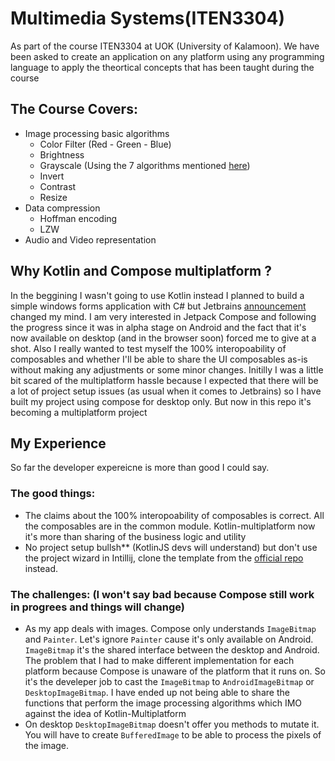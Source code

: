 # Multimedia Systems(ITEN3304)
As part of the course ITEN3304 at UOK (University of Kalamoon). We have been asked to create an application on any platform using any programming language to apply the theortical concepts that has been taught during the course

## The Course Covers:
- Image processing basic algorithms
  - Color Filter (Red - Green - Blue)
  - Brightness 
  - Grayscale (Using the 7 algorithms mentioned [here](https://tannerhelland.com/2011/10/01/grayscale-image-algorithm-vb6.html))
  - Invert
  - Contrast
  - Resize
- Data compression 
  - Hoffman encoding
  - LZW 
- Audio and Video representation



## Why Kotlin and Compose multiplatform ?
In the beggining I wasn't going to use Kotlin instead I planned to build a simple windows forms application with C# but Jetbrains [announcement](https://blog.jetbrains.com/cross-post/jetpack-compose-for-desktop-milestone-1-released/) changed my mind. I am very interested in Jetpack Compose and following the progress since it was in alpha stage on Android and the fact that it's now available on desktop (and in the browser soon) forced me to give at a shot. Also I really wanted to test myself the 100% interopoability of composables and whether I'll be able to share the UI composables as-is without making any adjustments or some minor changes. Initilly I was a little bit scared of the multiplatform hassle because I expected that there will be a lot of project setup issues (as usual when it comes to Jetbrains) so I have built my project using compose for desktop only. But now in this repo it's becoming a multiplatform project


## My Experience 
So far the developer expereicne is more than good I could say. 

### The good things:
- The claims about the 100% interopoability of composables is correct. All the composables are in the common module. Kotlin-multiplatform now it's more than sharing of the business logic and utility
- No project setup bullsh** (KotlinJS devs will understand) but don't use the project wizard in Intillij, clone the template from the [official repo](https://github.com/JetBrains/compose-jb/blob/master/templates/multiplatform-template) instead.

### The challenges: (I won't say bad because Compose still work in progrees and things will change)
- As my app deals with images. Compose only understands `ImageBitmap` and `Painter`. Let's ignore `Painter` cause it's only available on Android. `ImageBitmap` it's the shared interface between the desktop and Android. The problem that I had to make different implementation for each platform because Compose is unaware of the platform that it runs on. So it's the develeper job to cast the `ImageBitmap` to `AndroidImageBitmap` or `DesktopImageBitmap`. I have ended up not being able to share the functions that perform the image processing algorithms which IMO against the idea of Kotlin-Multiplatform
- On desktop `DesktopImageBitmap` doesn't offer you methods to mutate it. You will have to create `BufferedImage` to be able to process the pixels of the image. 

